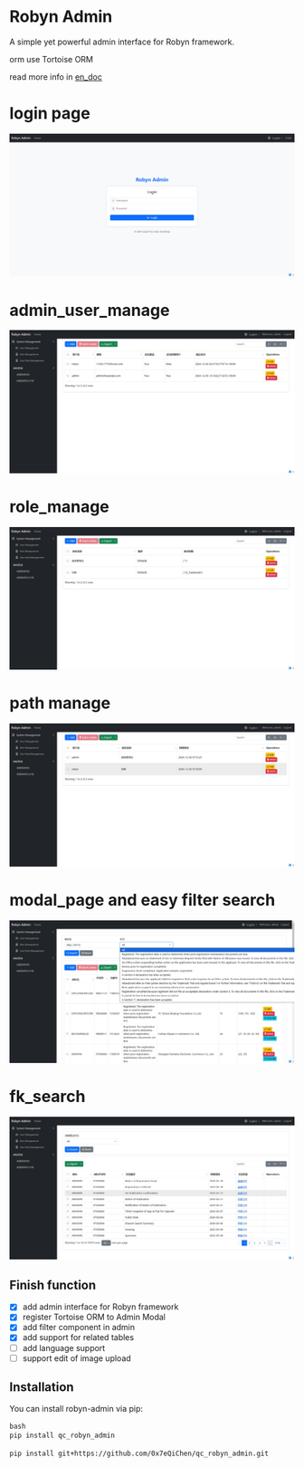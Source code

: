 # Robyn Admin

A simple yet powerful admin interface for Robyn framework.

orm use Tortoise ORM

read more info in [en_doc](https://qc-robyn-admin.readthedocs.io/en/latest/en/)

# login page
!["login page"](./docs/img/login_page.png)

# admin_user_manage
!["model page"](./docs/img/admin_user_manager.png)

# role_manage
!["model page"](./docs/img/role_manager.png)

# path manage
!["model page"](./docs/img/path_auth.png)

# modal_page and easy filter search
!["model page"](./docs/img/modal_list_page.png)

# fk_search
!["model page"](./docs/img/fk_show_page.png)

## Finish function
- [x] add admin interface for Robyn framework
- [x] register Tortoise ORM to Admin Modal 
- [x] add filter component in admin
- [x] add support for related tables
- [ ] add language support
- [ ] support edit of image upload

## Installation

You can install robyn-admin via pip:

```
bash
pip install qc_robyn_admin

pip install git+https://github.com/0x7eQiChen/qc_robyn_admin.git
```


